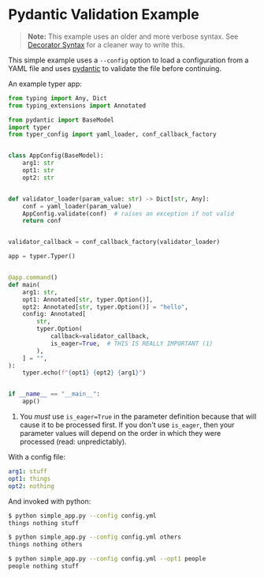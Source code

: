 # Pydantic Validation Example

> **Note:** This example uses an older and more verbose syntax. See [Decorator Syntax](../decorator) for a cleaner way to write this.

This simple example uses a `--config` option to load a configuration from a YAML file and uses [pydantic](https://pydantic.dev/) to validate the file before continuing.

An example typer app:
```python title="simple_app.py"
from typing import Any, Dict
from typing_extensions import Annotated

from pydantic import BaseModel
import typer
from typer_config import yaml_loader, conf_callback_factory


class AppConfig(BaseModel):
    arg1: str
    opt1: str
    opt2: str


def validator_loader(param_value: str) -> Dict[str, Any]:
    conf = yaml_loader(param_value)
    AppConfig.validate(conf)  # raises an exception if not valid
    return conf


validator_callback = conf_callback_factory(validator_loader)

app = typer.Typer()


@app.command()
def main(
    arg1: str,
    opt1: Annotated[str, typer.Option()],
    opt2: Annotated[str, typer.Option()] = "hello",
    config: Annotated[
        str,
        typer.Option(
            callback=validator_callback,
            is_eager=True,  # THIS IS REALLY IMPORTANT (1)
        ),
    ] = "",
):
    typer.echo(f"{opt1} {opt2} {arg1}")


if __name__ == "__main__":
    app()
```

1. You _must_ use `is_eager=True` in the parameter definition because that will cause it to be processed first.
   If you don't use `is_eager`, then your parameter values will depend on the order in which they were processed (read: unpredictably).

With a config file:

```yaml title="config.yml"
arg1: stuff
opt1: things
opt2: nothing
```

And invoked with python:

```bash
$ python simple_app.py --config config.yml
things nothing stuff

$ python simple_app.py --config config.yml others
things nothing others

$ python simple_app.py --config config.yml --opt1 people
people nothing stuff
```
